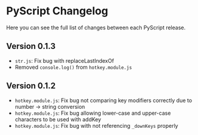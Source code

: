 PyScript Changelog
===============

Here you can see the full list of changes between each PyScript release.

Version 0.1.3
-----------
- `str.js`: Fix bug with replaceLastIndexOf
- Removed `console.log()` from `hotkey.module.js`

Version 0.1.2
-----------
- `hotkey.module.js`: Fix bug not comparing key modifiers correctly due to number -> string conversion
- `hotkey.module.js`: Fix bug allowing lower-case and upper-case characters to be used with addKey
- `hotkey.module.js`: Fix bug with not referencing `_downKeys` properly
